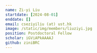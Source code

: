 ```yaml
---
name: Zi-yi Liu
startdate: [2024-08-01]
enddate: []
email: cseziyiliu (at) ust.hk
image: /static/img/members/liuziyi.jpg
position: Postdoctoral Fellow
scholar: iGViAPkAAAAJ
github: ziniBRC
---
```

